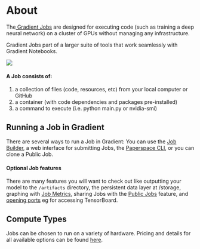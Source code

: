 # About

The[ Gradient Jobs](https://www.paperspace.com/console/jobs) are designed for executing code \(such as training a deep neural network\) on a cluster of GPUs without managing any infrastructure.

Gradient Jobs part of a larger suite of tools that work seamlessly with Gradient Notebooks.  

![](https://support.paperspace.com/hc/article_attachments/360008627173/mceclip1.png)

#### A Job consists of:

1. a collection of files \(code, resources, etc\) from your local computer or GitHub
2. a container \(with code dependencies and packages pre-installed\)
3. a command to execute \(i.e. python main.py or nvidia-smi\)

## Running a Job in Gradient

There are several ways to run a Job in Gradient: You can use the [Job Builder](../experiments/run-experiments-ui.md), a web interface for submitting Jobs, the [Paperspace CLI](../get-started/install-the-cli.md), or you can clone a Public Job. 

#### Optional Job features

There are many features you will want to check out like outputting your model to the `/artifacts` directory, the persistent data layer at /storage, graphing with [Job Metrics](job-metrics/), sharing Jobs with the [Public Jobs](public-jobs.md) feature, and [opening ports](https://support.paperspace.com/hc/en-us/articles/360003412574-Public-IPs-and-Port-Forwarding) eg for accessing TensorBoard.

## Compute Types

Jobs can be chosen to run on a variety of hardware. Pricing and details for all available options can be found [here](https://gradient.paperspace.com/instances).

